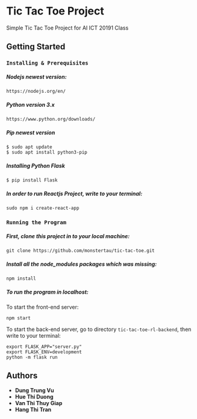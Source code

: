 # Tic Tac Toe Project
Simple Tic Tac Toe Project for AI ICT 20191 Class 
## Getting Started
### `Installing & Prerequisites`
##### Nodejs newest version:

``` 
https://nodejs.org/en/ 
```

##### Python version 3.x

``` 
https://www.python.org/downloads/
```

##### Pip newest version

```
$ sudo apt update
$ sudo apt install python3-pip
```
##### Installing Python Flask

```
$ pip install Flask
```

##### In order to run Reactjs Project, write to your terminal:

``` 
sudo npm i create-react-app 
```

### `Running the Program`
##### First, clone this project in to your local machine:

```
git clone https://github.com/monstertau/tic-tac-toe.git
```

##### Install all the node_modules packages which was missing:

``` 
npm install 
```

##### To run the program in localhost:

To start the front-end server:
``` 
npm start 
```
To start the back-end server, go to directory ```tic-tac-toe-rl-backend```, then write to your terminal:
``` 
export FLASK_APP="server.py"
export FLASK_ENV=development
python -m flask run
```
## Authors
* **Dung Trung Vu**
* **Hue Thi Duong**
* **Van Thi Thuy Giap**
* **Hang Thi Tran**
